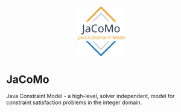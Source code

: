 <p align="center">
  <img width="25%" src="https://github.com/svenkonings/JaCoMo/raw/master/img/JaCoMo.svg?sanitize=true" />
</p>

# JaCoMo
Java Constraint Model - a high-level, solver independent, model for constraint satisfaction
problems in the integer domain.

